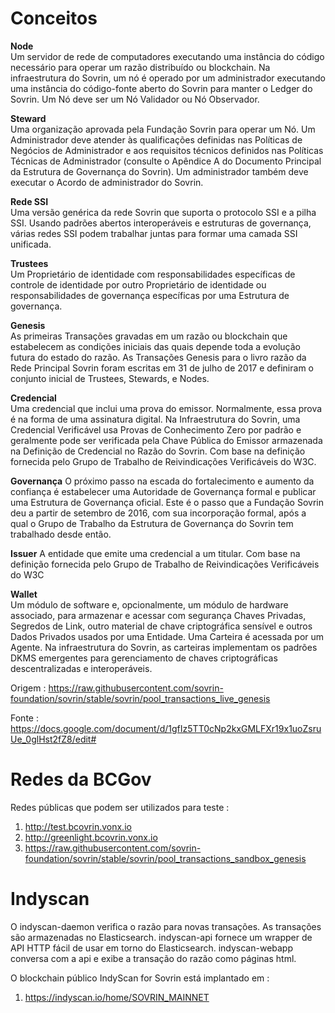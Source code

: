 # Conceitos

**Node**<br>
Um servidor de rede de computadores executando uma instância do código necessário para operar um razão distribuído ou blockchain. 
Na infraestrutura do Sovrin, um nó é operado por um administrador executando uma instância do código-fonte aberto do Sovrin para manter o Ledger do Sovrin. 
Um Nó deve ser um Nó Validador ou Nó Observador.

**Steward**<br>
Uma organização aprovada pela Fundação Sovrin para operar um Nó. Um Administrador deve atender às qualificações definidas nas Políticas de Negócios de Administrador 
e aos requisitos técnicos definidos nas Políticas Técnicas de Administrador (consulte o Apêndice A do Documento Principal da Estrutura de Governança do Sovrin). 
Um administrador também deve executar o Acordo de administrador do Sovrin.

**Rede SSI**<br>
Uma versão genérica da rede Sovrin que suporta o protocolo SSI e a pilha SSI. Usando padrões abertos interoperáveis e estruturas de governança, 
várias redes SSI podem trabalhar juntas para formar uma camada SSI unificada.

**Trustees**<br>
Um Proprietário de identidade com responsabilidades específicas de controle de identidade por outro Proprietário de identidade ou responsabilidades de governança 
específicas por uma Estrutura de governança.

**Genesis**<br>
As primeiras Transações gravadas em um razão ou blockchain que estabelecem as condições iniciais das quais depende toda a evolução futura do estado do razão. 
As Transações Genesis para o livro razão da Rede Principal Sovrin foram escritas em 31 de julho de 2017 e definiram o conjunto inicial de Trustees, Stewards, 
e Nodes.

**Credencial**<br>
Uma credencial que inclui uma prova do emissor. Normalmente, essa prova é na forma de uma assinatura digital. Na Infraestrutura do Sovrin, uma Credencial Verificável
usa Provas de Conhecimento Zero por padrão e geralmente pode ser verificada pela Chave Pública do Emissor armazenada na Definição de Credencial no Razão do Sovrin. 
Com base na definição fornecida pelo Grupo de Trabalho de Reivindicações Verificáveis do W3C.

**Governança**
O próximo passo na escada do fortalecimento e aumento da confiança é estabelecer uma Autoridade de Governança formal e publicar uma Estrutura de Governança oficial. Este é o passo que a Fundação Sovrin deu a partir de setembro de 2016, com sua incorporação formal, após a qual o Grupo de Trabalho da Estrutura de Governança do Sovrin tem trabalhado desde então.

**Issuer**
A entidade que emite uma credencial a um titular. Com base na definição fornecida pelo Grupo de Trabalho de Reivindicações Verificáveis do W3C

**Wallet**<br>
Um módulo de software e, opcionalmente, um módulo de hardware associado, para armazenar e acessar com segurança Chaves Privadas, Segredos de Link, outro material 
de chave criptográfica sensível e outros Dados Privados usados por uma Entidade. Uma Carteira é acessada por um Agente. Na infraestrutura do Sovrin, as carteiras 
implementam os padrões DKMS emergentes para gerenciamento de chaves criptográficas descentralizadas e interoperáveis.

Origem : https://raw.githubusercontent.com/sovrin-foundation/sovrin/stable/sovrin/pool_transactions_live_genesis

Fonte : https://docs.google.com/document/d/1gfIz5TT0cNp2kxGMLFXr19x1uoZsruUe_0glHst2fZ8/edit#

# Redes da BCGov 
Redes públicas que podem ser utilizados para teste : 
1. http://test.bcovrin.vonx.io
1. http://greenlight.bcovrin.vonx.io
1. https://raw.githubusercontent.com/sovrin-foundation/sovrin/stable/sovrin/pool_transactions_sandbox_genesis


# Indyscan
O indyscan-daemon verifica o razão para novas transações. As transações são armazenadas no Elasticsearch. indyscan-api fornece um wrapper de API HTTP fácil de usar em torno do Elasticsearch. indyscan-webapp conversa com a api e exibe a transação do razão como páginas html.

O blockchain público IndyScan for Sovrin está implantado em :

1. https://indyscan.io/home/SOVRIN_MAINNET
